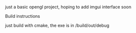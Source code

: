 
just a basic opengl project, hoping to add imgui interface soon


Build instructions

just build with cmake, the exe is in /build/out/debug
